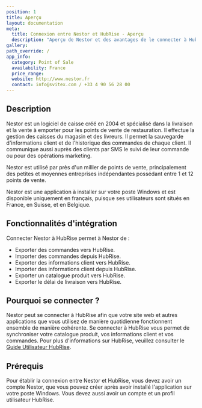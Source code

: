 ```yaml
---
position: 1
title: Aperçu
layout: documentation
meta:
  title: Connexion entre Nestor et HubRise - Aperçu
  description: "Aperçu de Nestor et des avantages de le connecter à HubRise, telles que la synchronisation des commandes avec vos autres outils du quotidien."
gallery:
path_override: /
app_info:
  category: Point of Sale
  availability: France
  price_range:
  website: http://www.nestor.fr
  contact: info@svitex.com / +33 4 90 56 28 00
---
```


## Description

Nestor est un logiciel de caisse créé en 2004 et spécialisé dans la livraison et la vente à emporter pour les points de vente de restauration. Il effectue la gestion des caisses du magasin et des livreurs. Il permet la sauvegarde d'informations client et de l'historique des commandes de chaque client. Il communique aussi auprès des clients par SMS le suivi de leur commande ou pour des opérations marketing.

Nestor est utilisé par près d'un millier de points de vente, principalement des petites et moyennes entreprises indépendantes possédant entre 1 et 12 points de vente.

Nestor est une application à installer sur votre poste Windows et est disponible uniquement en français, puisque ses utilisateurs sont situés en France, en Suisse, et en Belgique.

## Fonctionnalités d'intégration

Connecter Nestor à HubRise permet à Nestor de :

- Exporter des commandes vers HubRise.
- Importer des commandes depuis HubRise.
- Exporter des informations client vers HubRise.
- Importer des informations client depuis HubRise.
- Exporter un catalogue produit vers HubRise.
- Exporter le délai de livraison vers HubRise.

## Pourquoi se connecter ?

Nestor peut se connecter à HubRise afin que votre site web et autres applications que vous utilisez de manière quotidienne fonctionnent ensemble de manière cohérente. Se connecter à HubRise vous permet de synchroniser votre catalogue produit, vos informations client et vos commandes. Pour plus d'informations sur HubRise, veuillez consulter le [Guide Utilisateur HubRise](/docs).

## Prérequis

Pour établir la connexion entre Nestor et HubRise, vous devez avoir un compte Nestor, que vous pouvez créer après avoir installé l'application sur votre poste Windows. Vous devez aussi avoir un compte et un profil utilisateur HubRise.

